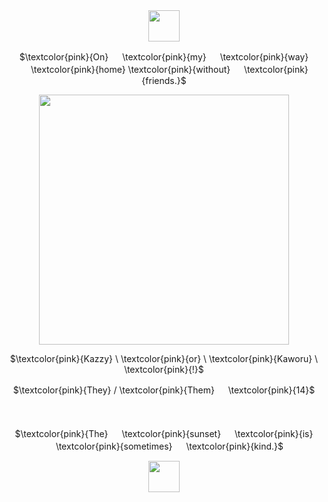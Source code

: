 <div align="center">
  <img height="50" src="https://64.media.tumblr.com/7da7616c7108c62f300ca6147efd6c90/79f982e0cf7bd989-75/s2048x3072/96d2c40ad4837143a18810ce1a8b76942b40f7e5.pnj"  />
</div>
<p align="center">
$\textcolor{pink}{On}  　   \textcolor{pink}{my} 　 \textcolor{pink}{way} 　 \textcolor{pink}{home}   \textcolor{pink}{without} 　 \textcolor{pink}{friends.}$
</p>
<div align="center">
  <img height="400" src="https://64.media.tumblr.com/0a0737d2723a33deca108063347730c4/1827074215637983-ef/s640x960/4c0bf73b8ff6dfdc4987056998273fa133e433ce.pnj"  />
</div>
<p align="center">
$\textcolor{pink}{Kazzy} \ \textcolor{pink}{or} \ \textcolor{pink}{Kaworu} \ \textcolor{pink}{!}$
</p>
<p align="center">
$\textcolor{pink}{They} /  \textcolor{pink}{Them} 　 \textcolor{pink}{14}$
</p>
<div align="center">
  <img height="5" src="https://64.media.tumblr.com/0038f2f4cb3c81dcbaf99b3c2526eb28/7463cc10929b1ef5-8a/s2048x3072/c9703cce2e108052594ec792bd87603f14a9bbc9.jpg"  />
</div>
 ‎ ‎ ‎ ‎ ‎ ‎ ‎ ‎ ‎ ‎ ‎ ‎ ‎ ‎ ‎ ‎ ‎ ‎ ‎ ‎ ‎ ‎ ‎ ‎ ‎ ‎ ‎ ‎ ‎ ‎ ‎ ‎  ‎ ‎‎ ‎ ‎ ‎ ‎ ‎ ‎ ‎ ‎ ‎ ‎ ‎ ‎  ‎ ‎ ‎‎ ‎ ‎‎ ‎ 
 ‎ ‎ ‎ ‎ ‎ ‎ ‎ ‎ ‎ ‎ ‎ ‎ ‎ ‎ ‎ ‎ ‎ ‎ ‎ ‎ ‎ ‎ ‎ ‎ ‎ ‎ ‎ ‎ ‎ ‎  ‎ ‎‎ ‎ ‎ ‎ ‎ ‎ ‎ ‎ ‎ ‎ ‎ ‎ ‎  ‎ ‎ ‎‎ ‎ ‎‎ ‎ 
<p align="center">
$\textcolor{pink}{The} 　 \textcolor{pink}{sunset} 　 \textcolor{pink}{is} 　 \textcolor{pink}{sometimes} 　 \textcolor{pink}{kind.}$　 
</p>
<div align="center">
  <img height="50" src="https://64.media.tumblr.com/4966930e3665b6b0188aff34d10bb479/79f982e0cf7bd989-80/s2048x3072/90c0c008468023964f32a491c29718d15b8293d0.pnj"  />
</div>
